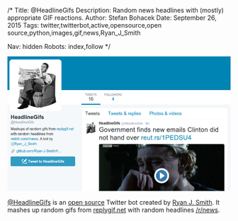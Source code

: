 /*
Title: @HeadlineGifs
Description: Random news headlines with (mostly) appropriate GIF reactions.
Author: Stefan Bohacek
Date: September 26, 2015
Tags: twitter,twitterbot,active,opensource,open source,python,images,gif,news,Ryan_J_Smith

Nav: hidden
Robots: index,follow
*/

[![](/content/bots/twitterbots/images/HeadlineGifs.png)](https://twitter.com/HeadlineGifs)

[@HeadlineGifs](https://twitter.com/HeadlineGifs) is an [open source](https://github.com/Ryan-J-Smith/headline-gifs) Twitter bot created by [Ryan J. Smith](https://twitter.com/Ryan_J_Smith). It mashes up random gifs from [replygif.net](http://replygif.net) with random headlines [/r/news](http://reddit.com/r/news).